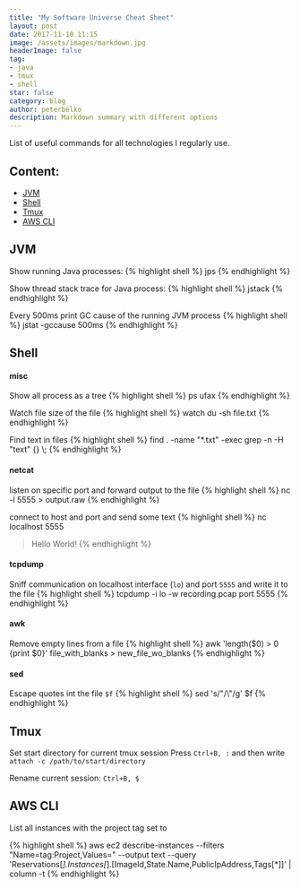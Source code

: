 ```yaml
---
title: "My Software Universe Cheat Sheet"
layout: post
date: 2017-11-10 11:15
image: /assets/images/markdown.jpg
headerImage: false
tag:
- java
- tmux
- shell
star: false
category: blog
author: peterbelko
description: Markdown summary with different options
---
```


List of useful commands for all technologies I regularly use.

## Content:

* [JVM](#jvm)
* [Shell](#shell)
* [Tmux](#tmux)
* [AWS CLI](#aws-cli)

## JVM

Show running Java processes:
{% highlight shell %}
jps
{% endhighlight %}

Show thread stack trace for Java process:
{% highlight shell %}
jstack <PID>
{% endhighlight %}

Every 500ms print GC cause of the running JVM process
{% highlight shell %}
jstat -gccause <PID> 500ms
{% endhighlight %}

## Shell

#### misc
Show all process as a tree
{% highlight shell %}
ps ufax
{% endhighlight %}

Watch file size of the file
{% highlight shell %}
watch du -sh file.txt
{% endhighlight %}

Find text in files
{% highlight shell %}
find . -name "*.txt" -exec grep -n -H "text" {} \\;
{% endhighlight %}

#### netcat
listen on specific port and forward output to the file
{% highlight shell %}
nc -l 5555 > output.raw
{% endhighlight %}

connect to host and port and send some text
{% highlight shell %}
nc localhost 5555
> Hello World!
{% endhighlight %}

#### tcpdump
Sniff communication on localhost interface (`lo`) and port `5555` and write it to the file
{% highlight shell %}
tcpdump -i lo -w recording.pcap port 5555
{% endhighlight %}

#### awk
Remove empty lines from a file
{% highlight shell %}
awk 'length($0) > 0 {print $0}' file_with_blanks > new_file_wo_blanks
{% endhighlight %}

#### sed
Escape quotes int the file `$f`
{% highlight shell %}
sed 's/\"/\\\"/g' $f
{% endhighlight %}

## Tmux

Set start directory for current tmux session
Press `Ctrl+B, :` and then write `attach -c /path/to/start/directory`

Rename current session: `Ctrl+B, $`

## AWS CLI

List all instances with the project tag set to <value>

{% highlight shell %}
aws ec2 describe-instances --filters "Name=tag:Project,Values=<value>" --output text --query 'Reservations[*].Instances[*].[ImageId,State.Name,PublicIpAddress,Tags[*]]' | column -t
{% endhighlight %}
